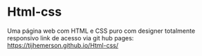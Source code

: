 # Html-css
Uma página web com HTML e CSS puro com designer totalmente responsivo
link de acesso via git hub pages: https://tijhemerson.github.io/Html-css/

